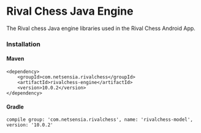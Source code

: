 Rival Chess Java Engine
=======================

The Rival chess Java engine libraries used in the Rival Chess Android App.

### Installation

#### Maven

    <dependency>
        <groupId>com.netsensia.rivalchess</groupId>
        <artifactId>rivalchess-engine</artifactId>
        <version>10.0.2</version>
    </dependency>
    
#### Gradle

    compile group: 'com.netsensia.rivalchess', name: 'rivalchess-model', version: '10.0.2'
    
